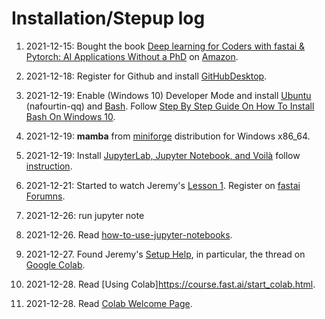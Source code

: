 # Installation/Stepup log

1. 2021-12-15: Bought the book [Deep learning for Coders with fastai & Pytorch: AI Applications Without a PhD](https://github.com/fastai/fastbook) on [Amazon](https://www.amazon.co.uk/Deep-Learning-Coders-fastai-PyTorch/dp/1492045527/). 
 
2. 2021-12-18: Register for Github and install [GitHubDesktop](https://desktop.github.com/).

3. 2021-12-19: Enable (Windows 10) Developer Mode and install [Ubuntu](https://ubuntu.com/) (nafourtin-qq) and [Bash](https://www.gnu.org/software/bash/). Follow [Step By Step Guide On How To Install Bash On Windows 10](https://hackernoon.com/how-to-install-bash-on-windows-10-lqb73yj3).

4. 2021-12-19: **mamba** from [miniforge](https://github.com/conda-forge/miniforge#mambaforge) distribution for Windows x86_64.
 
5. 2021-12-19: Install [JupyterLab, Jupyter Notebook, and Voilà](https://jupyter.org/) follow [instruction](https://jupyter.org/install).

<!-- Open Miniforge Prompt:
(base) c:\>jupyter --version
Selected Jupyter core packages... 

IPython          : 7.30.1
ipykernel        : 6.6.0
ipywidgets       : not installed
jupyter_client   : 6.1.12
jupyter_core     : 4.9.1
jupyter_server   : 1.13.1
jupyterlab       : 3.2.5
nbclient         : 0.5.9
nbconvert        : 6.3.0
nbformat         : 5.1.3
notebook         : 6.4.6
qtconsole        : not installed
traitlets        : 5.1.1

(base) c:\>voila --version
0.3.0
-->

6. 2021-12-21: Started to watch Jeremy's [Lesson 1](https://course.fast.ai/videos/?lesson=1). Register on [fastai Forumns](https://forums.fast.ai/).

7. 2021-12-26: run jupyter note 
<!--
(base) c:\X\GitHub\Temp>jupyter notebook
[I 19:07:20.045 NotebookApp] Writing notebook server cookie secret to C:\Users\Administrator\AppData\Roaming\jupyter\runtime\notebook_cookie_secret
[I 2021-12-26 19:07:21.184 LabApp] JupyterLab extension loaded from C:\ProgramData\mambaforge\lib\site-packages\jupyterlab
[I 2021-12-26 19:07:21.184 LabApp] JupyterLab application directory is C:\ProgramData\mambaforge\share\jupyter\lab
[I 19:07:21.388 NotebookApp] Serving notebooks from local directory: c:\X\GitHub\Temp
[I 19:07:21.389 NotebookApp] Jupyter Notebook 6.4.6 is running at:
[I 19:07:21.389 NotebookApp] http://localhost:8888/?token=1e295da806ad98bb97f8d349eb4c4807438547be87cc92f7
[I 19:07:21.389 NotebookApp]  or http://127.0.0.1:8888/?token=1e295da806ad98bb97f8d349eb4c4807438547be87cc92f7
[I 19:07:21.390 NotebookApp] Use Control-C to stop this server and shut down all kernels (twice to skip confirmation).
[C 19:07:21.669 NotebookApp]

    To access the notebook, open this file in a browser:
        file:///C:/Users/Administrator/AppData/Roaming/jupyter/runtime/nbserver-7712-open.html
    Or copy and paste one of these URLs:
        http://localhost:8888/?token=1e295da806ad98bb97f8d349eb4c4807438547be87cc92f7
     or http://127.0.0.1:8888/?token=1e295da806ad98bb97f8d349eb4c4807438547be87cc92f7
-->

8. 2021-12-26. Read [how-to-use-jupyter-notebooks](https://www.codecademy.com/article/how-to-use-jupyter-notebooks).

9. 2021-12-27. Found Jeremy's [Setup Help](https://forums.fast.ai/t/setup-help/65529), in particular, the thread on [Google Colab](https://forums.fast.ai/t/platform-colab-free-10-month-pro/65525).

10. 2021-12-28. Read [Using Colab]https://course.fast.ai/start_colab.html.

11. 2021-12-28. Read [Colab Welcome Page](https://colab.research.google.com/notebooks/welcome.ipynb).

